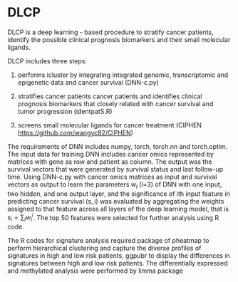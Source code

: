 # DLCP

DLCP is a deep learning - based procedure to stratify cancer patients, identify the possible clinical prognosis biomarkers and their small molecular ligands.

DLCP includes three steps:

1. performs icluster by integrating integrated genomic, transcriptomic and epigenetic data and cancer survival (DNN-c.py)

2. stratifies cancer patients cancer patients and identifies clinical prognosis biomarkers that closely related with cancer survival and tumor progression (identpatS.R)

4. screens small molecular ligands for cancer treatment (CIPHEN https://github.com/wangyc82/CIPHEN)


The requirements of DNN includes numpy, torch, torch.nn and torch.optim. The input data for training DNN includes cancer omics represented by matrices with gene as row and patient as column. The output was the survival vectors that were generated by survival status and last follow-up time. Using DNN-c.py with cancer omics matrices as input and survival vectors as output to learn the parameters $w_l$ (l=3) of DNN with one input, two hidden, and one output layer, and the significance of ith input feature in predicting cancer survival (s_i) was evaluated by aggregating the weights assigned to that feature across all layers of the deep learning model, that is $s_i=\sum_{l} w_l^i$. The top 50 features were selected for further analysis using R code.

The R codes for signature analysis required package of pheatmap to perform hierarchical clustering and capture the diverse profiles of signatures in high and low risk patients, ggpubr to display the differences in signatures between high and low risk patients. The differentially expressed and methylated analysis were performed by limma package
